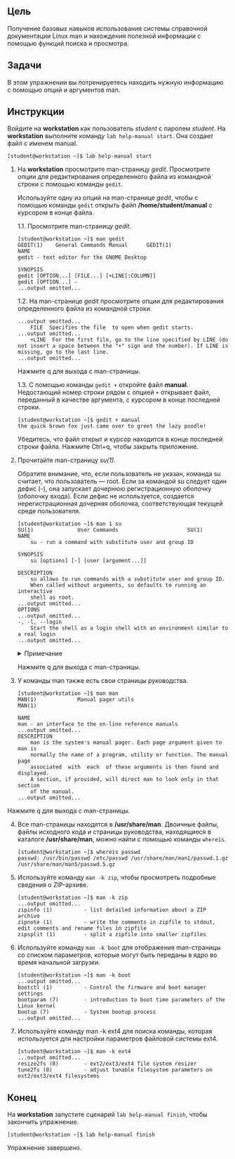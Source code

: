 ## Цель

Получение базовых навыков использования системы справочной документации Linux man и нахождения полезной информации с помощью функций поиска и просмотра.

## Задачи

В этом упражнении вы потренируетесь находить нужную информацию с помощью опций и аргументов man.

## Инструкции

Войдите на **workstation** как пользователь *student* с паролем *student*.
На **workstation** выполните команду `lab help-manual start`. Она создает файл с именем manual.

```
[student@workstation ~]$ lab help-manual start
```

1.	На **workstation** просмотрите man-страницу *gedit*. Просмотрите опции для редактирования определенного файла из командной строки с помощью команды `gedit`.

    Используйте одну из опций на man-странице *gedit*, чтобы с помощью команды `gedit` открыть файл **/home/student/manual** с курсором в конце файла.

    1.1.	Просмотрите man-страницу *gedit*.

    ```shell
    [student@workstation ~]$ man gedit
    GEDIT(1)    General Commands Manual      GEDIT(1)
    NAME
    gedit - text editor for the GNOME Desktop

    SYNOPSIS
    gedit [OPTION...] [FILE...] [+LINE[:COLUMN]]
    gedit [OPTION...] -
    ...output omitted...
    ```

    1.2.	На man-странице *gedit* просмотрите опции для редактирования определенного файла из командной строки.

    ```shell
    ...output omitted...
        FILE  Specifies the file  to open when gedit starts.
    ...output omitted...
        +LINE  For the first file, go to the line specified by LINE (do not insert a space between the "+" sign and the number). If LINE is missing, go to the last line.
    ...output omitted...
    ```

    Нажмите q для выхода с man-страницы.

    1.3.	С помощью команды `gedit +` откройте файл **manual**. Недостающий номер строки рядом с опцией `+` открывает файл, переданный в качестве аргумента, с курсором в конце последней строки.

    ```
    [student@workstation ~]$ gedit + manual
    the quick brown fox just came over to greet the lazy poodle!
    ```

    Убедитесь, что файл открыт и курсор находится в конце последней строки файла. Нажмите Ctrl+q, чтобы закрыть приложение.

2.	Прочитайте man-страницу *su(1)*.

    Обратите внимание, что, если пользователь не указан, команда su считает, что пользователь ― root. Если за командой su следует один дефис (-), она запускает дочернюю регистрационную оболочку (оболочку входа). Если дефис не используется, создается нерегистрационная дочерняя оболочка, соответствующая текущей среде пользователя.

    ```
    [student@workstation ~]$ man 1 su
    SU(1)              User Commands                      SU(1)
    NAME
        su - run a command with substitute user and group ID

    SYNOPSIS
        su [options] [-] [user [argument...]]

    DESCRIPTION
        su allows to run commands with a substitute user and group ID.
        When called without arguments, su defaults to running an interactive
        shell as root.
    ...output omitted...
    OPTIONS
    ...output omitted...
    -, -l, --login
        Start the shell as a login shell with an environment similar to a real login
    ...output omitted...
    ```

    <details>
    <summary>Примечание</summary>

    Обратите внимание, что разделенные запятой опции в одной строке (например, `-` , `-l` и `--login`) приводят к одному и тому же результату.

    </details>

    Нажмите q для выхода с man-страницы.

3.	У команды man также есть свои страницы руководства.

    ```
    [student@workstation ~]$ man man
    MAN(1)             Manual pager utils                                 MAN(1)

    NAME
    man - an interface to the on-line reference manuals
    ...output omitted...
    DESCRIPTION
        man is the system's manual pager. Each page argument given to man is
        normally the name of a program, utility or function. The manual page
        associated  with  each  of these arguments is then found and displayed.
        A section, if provided, will direct man to look only in that section
        of the manual.
    ...output omitted...
    ```

Нажмите q для выхода с man-страницы.

4.	Все man-страницы находятся в **/usr/share/man**. Двоичные файлы, файлы исходного кода и страницы руководства, находящиеся в каталоге **/usr/share/man**, можно найти с помощью команды `whereis`.

    ```
    [student@workstation ~]$ whereis passwd
    passwd: /usr/bin/passwd /etc/passwd /usr/share/man/man1/passwd.1.gz /usr/share/man/man5/passwd.5.gz
    ```

5.	Используйте команду `man -k zip`, чтобы просмотреть подробные сведения о ZIP-архиве.

    ```
    [student@workstation ~]$ man -k zip
    ...output omitted...
    zipinfo (1)          - list detailed information about a ZIP archive
    zipnote (1)          - write the comments in zipfile to stdout, edit comments and rename files in zipfile
    zipsplit (1)         - split a zipfile into smaller zipfiles
    ```


6.	Используйте команду `man -k boot` для отображения man-страницы со списком параметров, которые могут быть переданы в ядро во время начальной загрузки.

    ```
    [student@workstation ~]$ man -k boot
    ...output omitted...
    bootctl (1)          - Control the firmware and boot manager settings
    bootparam (7)        - introduction to boot time parameters of the Linux kernel
    bootup (7)           - System bootup process
    ...output omitted...
    ```

7.	Используйте команду man -k ext4 для поиска команды, которая используется для настройки параметров файловой системы ext4.

    ```
    [student@workstation ~]$ man -k ext4
    ...output omitted...
    resize2fs (8)        - ext2/ext3/ext4 file system resizer
    tune2fs (8)          - adjust tunable filesystem parameters on ext2/ext3/ext4 filesystems
    ```

## Конец

На **workstation** запустите сценарий `lab help-manual finish`, чтобы закончить упражнение.

```
[student@workstation ~]$ lab help-manual finish
```

Упражнение завершено.
